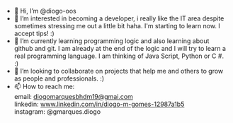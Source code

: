 - 👋 Hi, I’m @diogo-oos
- 👀 I’m interested in becoming a developer, i really like the IT area despite sometimes stressing me out a little bit haha. I'm starting to learn now. I accept tips! :)
- 🌱 I’m currently learning programming logic and also learning about github and git. I am already at the end of the logic and I will try to learn a real programming language. I am thinking of Java Script, Python or C #. :)
- 💞️ I’m looking to collaborate on projects that help me and others to grow as people and professionals. :)
- 📫 How to reach me:   
email: diogomarquesbhdm19@gmai.com  
linkedin: www.linkedin.com/in/diogo-m-gomes-12987a1b5  
instagram: @gmarques.diogo

<!---
diogo-oos/diogo-oos is a ✨ special ✨ repository because its `README.md` (this file) appears on your GitHub profile.
You can click the Preview link to take a look at your changes.
--->
